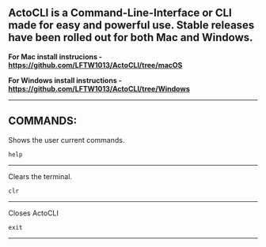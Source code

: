 ActoCLI is a Command-Line-Interface or CLI made for easy and powerful use. Stable releases have been rolled out for both Mac and Windows.
----------------------------------------------------------
**For Mac install instrucions - https://github.com/LFTW1013/ActoCLI/tree/macOS**

**For Windows install instructions - https://github.com/LFTW1013/ActoCLI/tree/Windows**
_____________________________________________________________________________


COMMANDS:
---------------------
Shows the user current commands.

    help
----------------

Clears the terminal.

    clr
------------------------

Closes ActoCLI

    exit
------------------------



